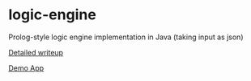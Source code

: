 # logic-engine
Prolog-style logic engine implementation in Java (taking input as json)

[Detailed writeup](http://owaisblog.com/index.php/2015/10/25/logic-engine-in-javapart-1/)

[Demo App](http://owaisblog.com:3456/AlchemistsDeducer/)

